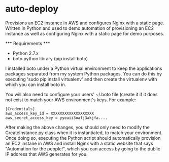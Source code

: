 # auto-deploy
Provisions an EC2 instance in AWS and configures Nginx with a static page.  Written in Python and used to demo automation of provisioning an EC2 instance as well as configuring Nginx with a static page for demo purposes.

*** Requirements ***
- Python 2.7.x
- boto python library (pip install boto)

I installed boto under a Python virtual environment to keep the applications packages separated from my system Python packages.  You can do this by executing 'sudo pip install virtualenv' and then create the virtualenv with which you can install boto in.

You will also need to configure your users' ~/.boto file (create it if it does not exist to match your AWS environment's keys.
For example:

    [Credentials]
    aws_access_key_id = XXXXXXXXXXXXXXXXXXX
    aws_secret_access_key = yyeaii3oafj3akjfa....
    

After making the above changes, you should only need to modify the CreateInstance.py class when it is instantiated, to match your environment.  Once doing so, executing the Python script should automatically provision an EC2 instane in AWS and install Nginx with a static website that says "Automation for the people!", which you can access by going to the public IP address that AWS generates for you.

